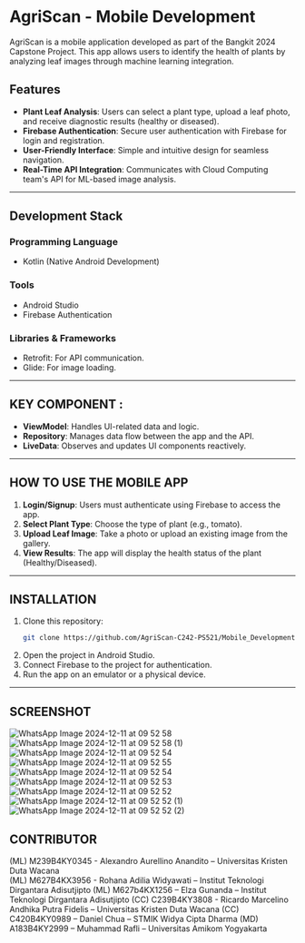 # AgriScan - Mobile Development

AgriScan is a mobile application developed as part of the Bangkit 2024 Capstone Project. This app allows users to identify the health of plants by analyzing leaf images through machine learning integration.

## Features

- **Plant Leaf Analysis**: Users can select a plant type, upload a leaf photo, and receive diagnostic results (healthy or diseased).
- **Firebase Authentication**: Secure user authentication with Firebase for login and registration.
- **User-Friendly Interface**: Simple and intuitive design for seamless navigation.
- **Real-Time API Integration**: Communicates with Cloud Computing team's API for ML-based image analysis.

---

## Development Stack

### Programming Language
- Kotlin (Native Android Development)

### Tools
- Android Studio
- Firebase Authentication

### Libraries & Frameworks
- Retrofit: For API communication.
- Glide: For image loading.

---

## KEY COMPONENT :
- **ViewModel**: Handles UI-related data and logic.
- **Repository**: Manages data flow between the app and the API.
- **LiveData**: Observes and updates UI components reactively.

---

## HOW TO USE THE MOBILE APP

1. **Login/Signup**: Users must authenticate using Firebase to access the app.
2. **Select Plant Type**: Choose the type of plant (e.g., tomato).
3. **Upload Leaf Image**: Take a photo or upload an existing image from the gallery.
4. **View Results**: The app will display the health status of the plant (Healthy/Diseased).

---

## INSTALLATION

1. Clone this repository:
   ```bash
   git clone https://github.com/AgriScan-C242-PS521/Mobile_Development.git
2. Open the project in Android Studio.
3. Connect Firebase to the project for authentication.
4. Run the app on an emulator or a physical device.

---

## SCREENSHOT
![WhatsApp Image 2024-12-11 at 09 52 58](https://github.com/user-attachments/assets/1ea50af1-e852-4821-a376-4334ed53174f) ![WhatsApp Image 2024-12-11 at 09 52 58 (1)](https://github.com/user-attachments/assets/63c81a26-0507-4724-9c83-649f63269183)
![WhatsApp Image 2024-12-11 at 09 52 54](https://github.com/user-attachments/assets/48356d8a-9d11-43c4-88c2-c58702c8afb7)
![WhatsApp Image 2024-12-11 at 09 52 55](https://github.com/user-attachments/assets/b68dccaf-cc72-413b-848f-bc9c0c9d1bcd)
![WhatsApp Image 2024-12-11 at 09 52 54](https://github.com/user-attachments/assets/35a90625-639c-48ee-80a7-dd9a2f406b18)
![WhatsApp Image 2024-12-11 at 09 52 53](https://github.com/user-attachments/assets/951935f3-23b7-47ca-ba4c-16c9bd5f8057)
![WhatsApp Image 2024-12-11 at 09 52 52](https://github.com/user-attachments/assets/0e3a99fd-535d-42a4-9cc8-508e926f1be6)
![WhatsApp Image 2024-12-11 at 09 52 52 (1)](https://github.com/user-attachments/assets/ebb88cd7-fbb1-4d91-9241-b09aa6fb9742)
![WhatsApp Image 2024-12-11 at 09 52 52 (2)](https://github.com/user-attachments/assets/877441c1-9654-447a-a98d-37543c093f48)

## CONTRIBUTOR
(ML) M239B4KY0345 - Alexandro Aurellino Anandito – Universitas Kristen Duta Wacana <br>
(ML) M627B4KX3956 - Rohana Adilia Widyawati – Institut Teknologi Dirgantara Adisutjipto
(ML) M627b4KX1256 – Elza Gunanda – Institut Teknologi Dirgantara Adisutjipto
(CC) C239B4KY3808 - Ricardo Marcelino Andhika Putra Fidelis – Universitas Kristen Duta Wacana
(CC)  C420B4KY0989 – Daniel Chua – STMIK Widya Cipta Dharma
(MD) A183B4KY2999 – Muhammad Rafli – Universitas Amikom Yogyakarta
